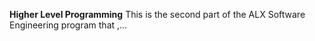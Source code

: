 **Higher Level Programming**
This is the second part of the ALX Software Engineering program that ,...